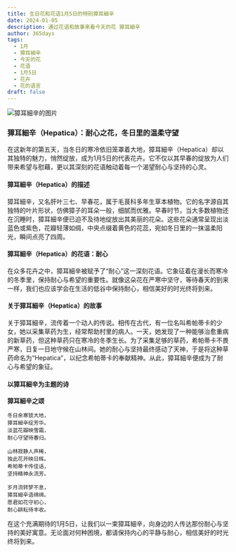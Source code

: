 ```yaml
---
title: 生日花和花语1月5日的特别獐耳細辛
date: 2024-01-05
description: 通过花语和故事来看今天的花 獐耳細辛
author: 365days
tags:
  - 1月
  - 獐耳細辛
  - 今天的花
  - 花语
  - 1月5日
  - 花卉
  - 花的语言
draft: false
---
```



![獐耳細辛的图片](https://cdn.pixabay.com/photo/2018/04/18/08/59/flower-3329845_1280.jpg#center)


### 獐耳細辛（Hepatica）：耐心之花，冬日里的温柔守望

在这新年的第五天，当冬日的寒冷依旧笼罩着大地，獐耳細辛（Hepatica）却以其独特的魅力，悄然绽放，成为1月5日的代表花卉。它不仅以其早春的绽放为人们带来希望与慰藉，更以其深刻的花语触动着每一个渴望耐心与坚持的心灵。

#### 獐耳細辛（Hepatica）的描述

獐耳細辛，又名肝叶三七、早春花，属于毛茛科多年生草本植物。它的名字源自其独特的叶片形状，仿佛獐子的耳朵一般，细腻而优雅。早春时节，当大多数植物还在沉睡时，獐耳細辛便已迫不及待地绽放出其美丽的花朵。这些花朵通常呈现出淡蓝色或紫色，花瓣轻薄如绸，中央点缀着黄色的花蕊，宛如冬日里的一抹温柔阳光，瞬间点亮了四周。

#### 獐耳細辛（Hepatica）的花语：耐心

在众多花卉之中，獐耳細辛被赋予了“耐心”这一深刻花语。它象征着在漫长而寒冷的冬季里，保持耐心与希望的重要性。就像这朵花在严寒中坚守，等待春天的到来一样，我们也应该学会在生活的低谷中保持耐心，相信美好的时光终将到来。

#### 关于獐耳細辛（Hepatica）的故事

关于獐耳細辛，流传着一个动人的传说。相传在古代，有一位名叫希帕蒂卡的少女，她以采集草药为生，经常帮助村里的病人。一天，她发现了一种能够治愈重病的新草药，但这种草药只在寒冷的冬季生长。为了采集足够的草药，希帕蒂卡不畏严寒，日复一日地守候在山林间。她的耐心与坚持最终感动了天神，于是将这种草药命名为“Hepatica”，以纪念希帕蒂卡的奉献精神。从此，獐耳細辛便成为了耐心与希望的象征。

#### 以獐耳細辛为主题的诗

**獐耳細辛之颂**

	冬日余寒锁大地，  
	獐耳細辛绽芳华。  
	淡蓝花瓣映雪霜，  
	耐心守望待春归。
	
	山林寂静人声稀，  
	独此花开映日辉。  
	希帕蒂卡传佳话，  
	坚持精神永流芳。
	
	岁月流转梦不息，  
	獐耳細辛语绵绵。  
	愿君如花守初心，  
	耐心耕耘待丰收。

在这个充满期待的1月5日，让我们以一束獐耳細辛，向身边的人传达那份耐心与坚持的美好寓意。无论面对何种困境，都请保持内心的平静与耐心，相信美好的时光终将到来。